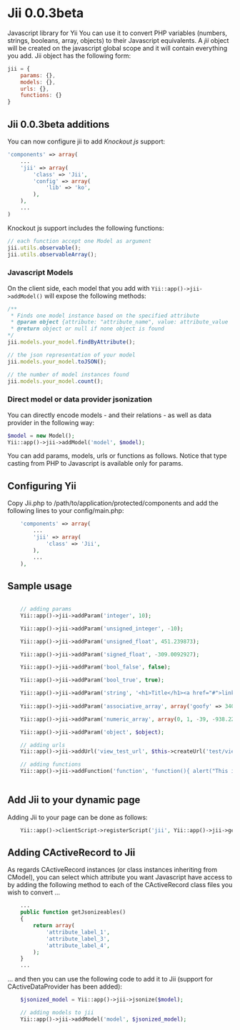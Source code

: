 Jii 0.0.3beta 
===============================
Javascript library for Yii
You can use it to convert PHP variables (numbers, strings, booleans, array, objects) to their Javascript equivalents.
A *jii* object will be created on the javascript global scope and it will contain everything you add.
Jii object has the following form:
```javascript
jii = {
    params: {},
    models: {},
    urls: {},
    functions: {}
}	
```
## Jii 0.0.3beta additions
You can now configure jii to add *Knockout js* support:
```php
'components' => array(
    ...
    'jii' => array(
        'class' => 'Jii',
        'config' => array(
            'lib' => 'ko',
        ),
    ),
    ...
)
```
Knockout js support includes the following functions:
```javascript
// each function accept one Model as argument
jii.utils.observable();
jii.utils.observableArray();
```
### Javascript Models
On the client side, each model that you add with `Yii::app()->jii->addModel()` will expose the following methods:
```javascript
/**
 * Finds one model instance based on the specified attribute
 * @param object {attribute: "attribute_name", value: attribute_value
 * @return object or null if none object is found
*/
jii.models.your_model.findByAttribute();

// the json representation of your model
jii.models.your_model.toJSON();

// the number of model instances found
jii.models.your_model.count();
```

### Direct model or data provider jsonization
You can directly encode models - and their relations - as well as data provider in the following way:
```php
$model = new Model();
Yii::app()->jii->addModel('model', $model);
```

You can add params, models, urls or functions as follows. Notice that type casting from PHP to Javascript is available only for params.
## Configuring Yii
Copy Jii.php to /path/to/application/protected/components and add the following lines to your config/main.php:
```php
    'components' => array(
        ...
	    'jii' => array(
		    'class' => 'Jii',
	    ),
        ...
    ),
```

## Sample usage
```php
	
	// adding params
	Yii::app()->jii->addParam('integer', 10);

	Yii::app()->jii->addParam('unsigned_integer', -10);

	Yii::app()->jii->addParam('unsigned_float', 451.239873);

	Yii::app()->jii->addParam('signed_float', -309.0092927);

	Yii::app()->jii->addParam('bool_false', false);

	Yii::app()->jii->addParam('bool_true', true);

	Yii::app()->jii->addParam('string', '<h1>Title</h1><a href="#">link</a>');
	
	Yii::app()->jii->addParam('associative_array', array('goofy' => 3409879, '+349287//' => '<a>link</a>'));

	Yii::app()->jii->addParam('numeric_array', array(0, 1, -39, -938.2223, '<a href="#">Test</a>', true));

	Yii::app()->jii->addParam('object', $object);

	// adding urls
	Yii::app()->jii->addUrl('view_test_url', $this->createUrl('test/view', array('id' => 1)));

	// adding functions
	Yii::app()->jii->addFunction('function', 'function(){ alert("This is an alert!"); }');
	
```
## Add Jii to your dynamic page
Adding Jii to your page can be done as follows:
```php
	Yii::app()->clientScript->registerScript('jii', Yii::app()->jii->getScript(), CClientScript::POS_END);
```

## Adding CActiveRecord to Jii
As regards CActiveRecord instances (or class instances inheriting from CModel), you can select which attribute you want Javascript have access to by adding the following method to each of the CActiveRecord class files you wish to convert ...

```php
	...
	public function getJsonizeables()
	{
		return array(
			'attribute_label_1',
			'attribute_label_3',
			'attribute_label_4',
		);
	}
	...
```
... and then you can use the following code to add it to Jii (support for CActiveDataProvider has been added):
```php
	$jsonized_model = Yii::app()->jii->jsonize($model);

	// adding models to jii
	Yii::app()->jii->addModel('model', $jsonized_model);
```
